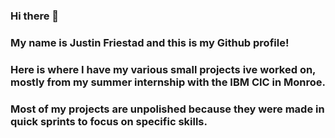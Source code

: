 ### Hi there 👋
### My name is Justin Friestad and this is my Github profile!
### Here is where I have my various small projects ive worked on, mostly from my summer internship with the IBM CIC in Monroe.
### Most of my projects are unpolished because they were made in quick sprints to focus on specific skills.
###
###

<!--
**friestad/friestad** is a ✨ _special_ ✨ repository because its `README.md` (this file) appears on your GitHub profile.

Here are some ideas to get you started:

- 🔭 I’m currently working on ...
- 🌱 I’m currently learning ...
- 👯 I’m looking to collaborate on ...
- 🤔 I’m looking for help with ...
- 💬 Ask me about ...
- 📫 How to reach me: ...
- 😄 Pronouns: ...
- ⚡ Fun fact: ...
-->

